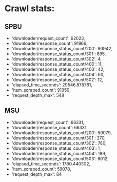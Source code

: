 # Crawl stats:
## SPBU

* 'downloader/request_count': 92023,
* 'downloader/response_count': 91966,
* 'downloader/response_status_count/200': 90942,
* 'downloader/response_status_count/301': 895,
* 'downloader/response_status_count/302': 4,
* 'downloader/response_status_count/400': 11,
* 'downloader/response_status_count/403': 42,
* 'downloader/response_status_count/404': 60,
* 'downloader/response_status_count/502': 12,
* 'elapsed_time_seconds': 29546.878781,
* 'item_scraped_count': 91059,
* 'request_depth_max': 548

## MSU

* 'downloader/request_count': 66331,
* 'downloader/response_count': 66331,
* 'downloader/response_status_count/200': 59079,
* 'downloader/response_status_count/301': 270,
* 'downloader/response_status_count/302': 780,
* 'downloader/response_status_count/403': 1,
* 'downloader/response_status_count/404': 189,
* 'downloader/response_status_count/503': 6012,
* 'elapsed_time_seconds': 1780.440302,
* 'item_scraped_count': 59078,
* 'request_depth_max': 84